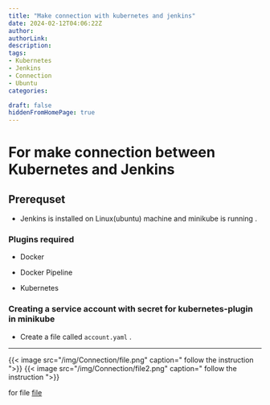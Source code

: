 ```yaml
---
title: "Make connection with kubernetes and jenkins"
date: 2024-02-12T04:06:22Z
author:
authorLink:
description:
tags:
- Kubernetes
- Jenkins
- Connection
- Ubuntu
categories:

draft: false
hiddenFromHomePage: true
---
```


# For make connection between Kubernetes and Jenkins

## Prerequset 

* Jenkins is installed on Linux(ubuntu) machine and minikube is running .

### Plugins required 

* Docker

* Docker Pipeline

* Kubernetes

### Creating a service account with secret for kubernetes-plugin in minikube

* Create a file called `account.yaml` .

---

{{< image src="/img/Connection/file.png" caption=" follow the instruction ">}}
{{< image src="/img/Connection/file2.png" caption=" follow the instruction ">}}

for file [file](https://yahyagulshan.com/posts/how-to-install-kubernetes/)

